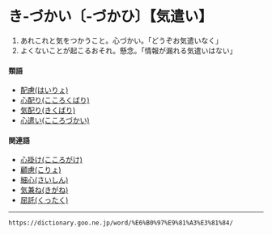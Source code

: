 # き‐づかい〔‐づかひ〕【気遣い】
1. あれこれと気をつかうこと。心づかい。「どうぞお気遣いなく」
2. よくないことが起こるおそれ。懸念。「情報が漏れる気遣いはない」
    

#### 類語

-   [配慮(はいりょ)](https://dictionary.goo.ne.jp/word/%E9%85%8D%E6%85%AE/#jn-174448)
-   [心配り(こころくばり)](https://dictionary.goo.ne.jp/word/%E5%BF%83%E9%85%8D%E3%82%8A/#jn-78135)
-   [気配り(きくばり)](https://dictionary.goo.ne.jp/word/%E6%B0%97%E9%85%8D%E3%82%8A/#jn-51249)
-   [心遣い(こころづかい)](https://dictionary.goo.ne.jp/word/%E5%BF%83%E9%81%A3%E3%81%84/#jn-78184)

#### 関連語

-   [心掛け(こころがけ)](https://dictionary.goo.ne.jp/word/%E5%BF%83%E6%8E%9B%E3%81%91/#jn-78119)
-   [顧慮(こりょ)](https://dictionary.goo.ne.jp/word/%E9%A1%A7%E6%85%AE/#jn-82672)
-   [細心(さいしん)](https://dictionary.goo.ne.jp/word/%E7%B4%B0%E5%BF%83/#jn-85200)
-   [気兼ね(きがね)](https://dictionary.goo.ne.jp/word/%E6%B0%97%E5%85%BC%E3%81%AD/#jn-50719)
-   [屈託(くったく)](https://dictionary.goo.ne.jp/word/%E5%B1%88%E8%A8%97/#jn-62297)

---
`https://dictionary.goo.ne.jp/word/%E6%B0%97%E9%81%A3%E3%81%84/`